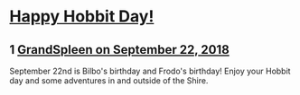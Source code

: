 # [Happy Hobbit Day!](https://community.fantasyflightgames.com/topic/283254-happy-hobbit-day/)

## 1 [GrandSpleen on September 22, 2018](https://community.fantasyflightgames.com/topic/283254-happy-hobbit-day/?do=findComment&comment=3480112)

September 22nd is Bilbo's birthday and Frodo's birthday! Enjoy your Hobbit day and some adventures in and outside of the Shire.

